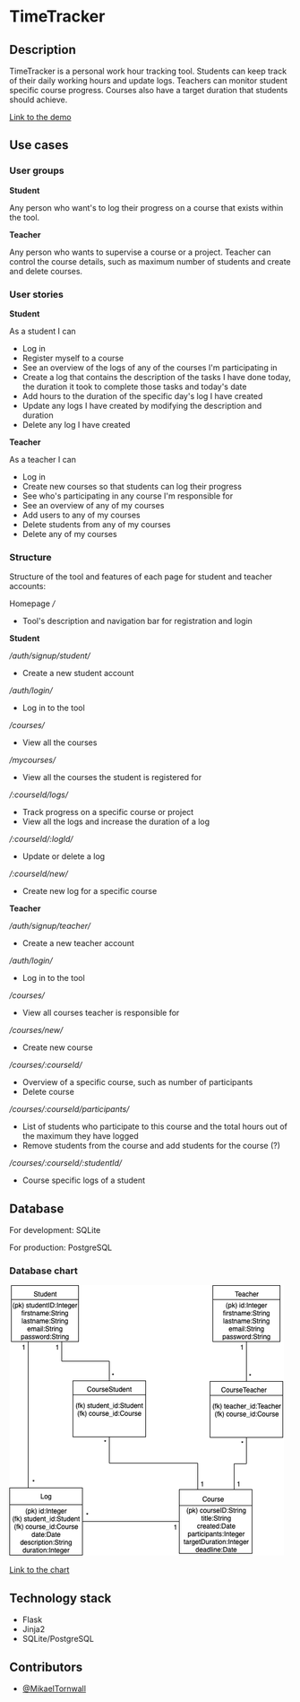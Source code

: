 # TimeTracker

## Description

TimeTracker is a personal work hour tracking tool. Students can keep track of their daily working hours and update logs. Teachers can monitor student specific course progress. Courses also have a target duration that students should achieve.

[Link to the demo](https://tsoha-timetracker.herokuapp.com/)

## Use cases

### User groups

__Student__

Any person who want's to log their progress on a course that exists within the tool.

__Teacher__

Any person who wants to supervise a course or a project. Teacher can control the course details, such as maximum number of students and create and delete courses.

### User stories

__Student__

As a student I can
 - Log in
 - Register myself to a course
 - See an overview of the logs of any of the courses I'm participating in
 - Create a log that contains the description of the tasks I have done today, the duration it took to complete those tasks and today's date
 - Add hours to the duration of the specific day's log I have created
 - Update any logs I have created by modifying the description and duration
 - Delete any log I have created


 __Teacher__

 As a teacher I can
  - Log in
  - Create new courses so that students can log their progress
  - See who's participating in any course I'm responsible for
  - See an overview of any of my courses
  - Add users to any of my courses
  - Delete students from any of my courses
  - Delete any of my courses

### Structure

Structure of the tool and features of each page for student and teacher accounts:

Homepage _/_
- Tool's description and navigation bar for registration and login

__Student__

_/auth/signup/student/_
- Create a new student account

_/auth/login/_
- Log in to the tool

_/courses/_
- View all the courses

_/mycourses/_
- View all the courses the student is registered for

_/:courseId/logs/_
- Track progress on a specific course or project
- View all the logs and increase the duration of a log

_/:courseId/:logId/_
- Update or delete a log

_/:courseId/new/_
- Create new log for a specific course


__Teacher__

_/auth/signup/teacher/_
- Create a new teacher account

_/auth/login/_
- Log in to the tool

_/courses/_
- View all courses teacher is responsible for

_/courses/new/_
- Create new course

_/courses/:courseId/_
- Overview of a specific course, such as number of participants
- Delete course

_/courses/:courseId/participants/_
- List of students who participate to this course and the total hours out of the maximum they have logged
- Remove students from the course and add students for the course (?)

_/courses/:courseId/:studentId/_
- Course specific logs of a student

## Database

For development: SQLite

For production: PostgreSQL

### Database chart

![database chart](https://github.com/MikaelTornwall/timetracker/blob/master/documentation/timetracker.png)

[Link to the chart](https://drive.google.com/file/d/176zQnYk9ukeFViq_n_RI6qthSVZ2TaM1/view?usp=sharing)

## Technology stack

* Flask
* Jinja2
* SQLite/PostgreSQL

## Contributors

* [@MikaelTornwall](https://github.com/MikaelTornwall/)
